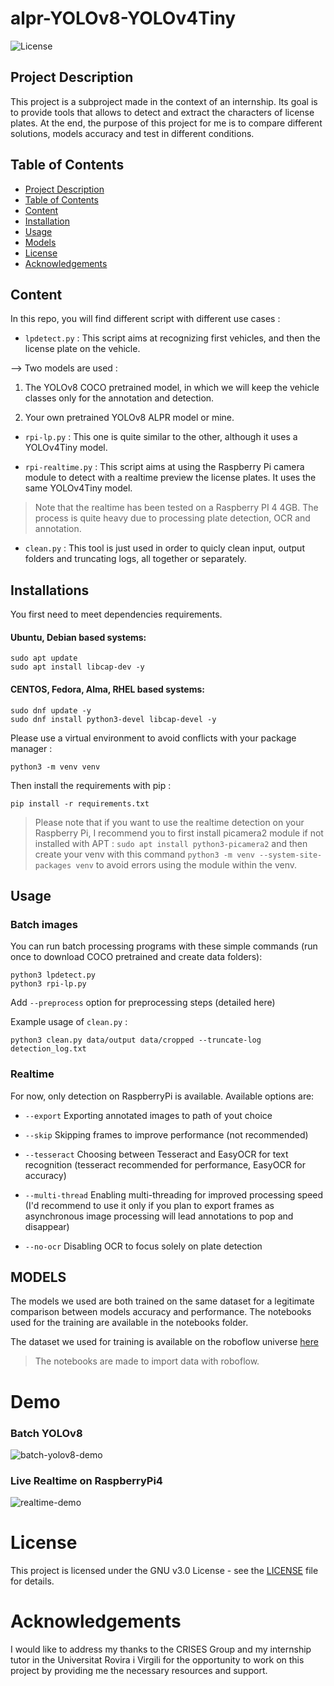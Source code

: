 #  alpr-YOLOv8-YOLOv4Tiny
![License](https://img.shields.io/badge/license-GNU-blue.svg) 
##  Project Description

This project is a subproject made in the context of an internship. Its goal is to provide tools that allows to detect and extract the characters of license plates. At the end, the purpose of this project for me is to compare different solutions, models accuracy and test in different conditions.

##  Table of Contents

- [Project Description](#project-description)
- [Table of Contents](#table-of-contents)
- [Content](#content)
- [Installation](#installations)
- [Usage](#usage)
- [Models](#models)
- [License](#license)
- [Acknowledgements](#Acknowledgements)

##  Content
 
In this repo, you will find different script with different use cases :

-  `lpdetect.py` : This script aims at recognizing first vehicles, and then the license plate on the vehicle.

--> Two models are used :

1. The YOLOv8 COCO pretrained model, in which we will keep the vehicle classes only for the annotation and detection.

2. Your own pretrained YOLOv8 ALPR model or mine.

-  `rpi-lp.py` : This one is quite similar to the other, although it uses a YOLOv4Tiny model.

-  `rpi-realtime.py` : This script aims at using the Raspberry Pi camera module to detect with a realtime preview the license plates. It uses the same YOLOv4Tiny model.

>  Note that the realtime has been tested on a Raspberry PI 4 4GB. The process is quite heavy due to processing plate detection, OCR and annotation.

-  `clean.py` : This tool is just used in order to quicly clean input, output folders and truncating logs, all together or separately.  

##  Installations

You first need to meet dependencies requirements.

  

####  Ubuntu, Debian based systems:

```
sudo apt update
sudo apt install libcap-dev -y
```

####  CENTOS, Fedora, Alma, RHEL based systems:

```
sudo dnf update -y
sudo dnf install python3-devel libcap-devel -y
```

Please use a virtual environment to avoid conflicts with your package manager :

```
python3 -m venv venv
```

  

  

Then install the requirements with pip :

```
pip install -r requirements.txt
```

>  Please note that if you want to use the realtime detection on your Raspberry Pi, I recommend you to first install picamera2 module if not installed with APT : `sudo apt install python3-picamera2` and then create your venv with this command `python3 -m venv --system-site-packages venv` to avoid errors using the module within the venv.

## Usage
### Batch images 
You can run batch processing programs with these simple commands (run once to download COCO pretrained and create data folders): 
```
python3 lpdetect.py 
python3 rpi-lp.py
```
Add `--preprocess` option for preprocessing steps (detailed here)

Example usage of `clean.py` :
```
python3 clean.py data/output data/cropped --truncate-log detection_log.txt
```

### Realtime
For now, only detection on RaspberryPi is available. 
Available options are:

* `--export` Exporting annotated images to path of yout choice

* `--skip` Skipping frames to improve performance (not recommended)

* `--tesseract` Choosing between Tesseract and EasyOCR for text recognition (tesseract recommended for performance, EasyOCR for accuracy)

* `--multi-thread` Enabling multi-threading for improved processing speed (I'd recommend to use it only if you plan to export frames as asynchronous image processing will lead annotations to pop and disappear)

* `--no-ocr` Disabling OCR to focus solely on plate detection


##  MODELS

The models we used are both trained on the same dataset for a legitimate comparison between models accuracy and performance. The notebooks used for the training are available in the notebooks folder.

The dataset we used for training is available on the roboflow universe [here](https://universe.roboflow.com/roboflow-universe-projects/license-plate-recognition-rxg4e)

>  The notebooks are made to import data with roboflow.

# Demo
### Batch YOLOv8
![batch-yolov8-demo](demo/batch.gif)

### Live Realtime on RaspberryPi4 

![realtime-demo](demo/rpi-realtime.gif)
# License
This project is licensed under the GNU v3.0 License - see the [LICENSE](LICENSE) file for details.

# Acknowledgements
I would like to address my thanks to the CRISES Group and my internship tutor in the Universitat Rovira i Virgili for the opportunity to work on this project by providing me the necessary resources and support. 
```
```